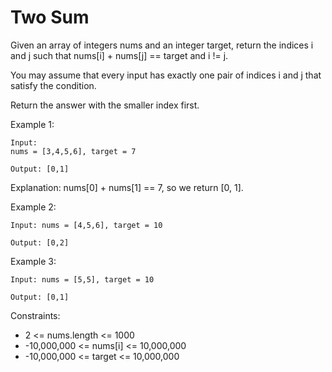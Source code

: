 # Two Sum
Given an array of integers nums and an integer target, return the indices i and j such that nums[i] + nums[j] == target and i != j.

You may assume that every input has exactly one pair of indices i and j that satisfy the condition.

Return the answer with the smaller index first.

Example 1:
```
Input: 
nums = [3,4,5,6], target = 7

Output: [0,1]
```
Explanation: nums[0] + nums[1] == 7, so we return [0, 1].

Example 2:
```
Input: nums = [4,5,6], target = 10

Output: [0,2]
```
Example 3:

```
Input: nums = [5,5], target = 10

Output: [0,1]
```
Constraints:
- 2 <= nums.length <= 1000
- -10,000,000 <= nums[i] <= 10,000,000
- -10,000,000 <= target <= 10,000,000